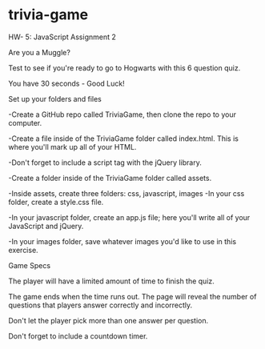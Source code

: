 # trivia-game
HW- 5: JavaScript Assignment 2

Are you a Muggle?

Test to see if you're ready to go to Hogwarts with this 6 question quiz.

You have 30 seconds - Good Luck!

Set up your folders and files

-Create a GitHub repo called TriviaGame, then clone the repo to your computer.

-Create a file inside of the TriviaGame folder called index.html. This is where you'll mark up all of your HTML.

-Don't forget to include a script tag with the jQuery library.

-Create a folder inside of the TriviaGame folder called assets.

-Inside assets, create three folders: css, javascript, images
  -In your css folder, create a style.css file.
  
  -In your javascript folder, create an app.js file; here you'll write all of your JavaScript and jQuery.
  
  -In your images folder, save whatever images you'd like to use in this exercise.

Game Specs

The player will have a limited amount of time to finish the quiz. 

The game ends when the time runs out. The page will reveal the number of questions that players answer correctly and incorrectly.

Don't let the player pick more than one answer per question.

Don't forget to include a countdown timer.
